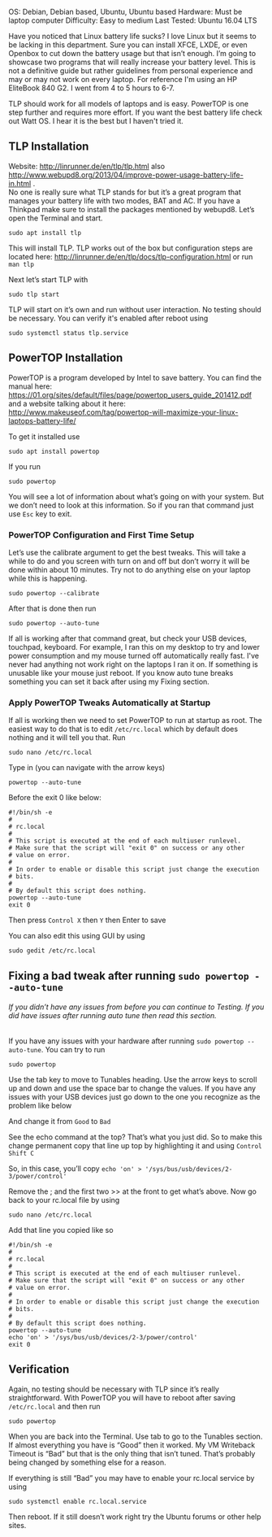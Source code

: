 OS: Debian, Debian based, Ubuntu, Ubuntu based
Hardware: Must be laptop computer
Difficulty: Easy to medium
Last Tested: Ubuntu 16.04 LTS

Have you noticed that Linux battery life sucks? I love Linux but it seems to be lacking in this department.  Sure you can install XFCE, LXDE, or even Openbox to cut down the battery usage but that isn’t enough.  I’m going to showcase two programs that will really increase your battery level.  This is not a definitive guide but rather guidelines from personal experience and may or may not work on every laptop. For reference I'm using an HP EliteBook 840 G2. I went from 4 to 5 hours to 6-7.

TLP should work for all models of laptops and is easy. PowerTOP is one step further and requires more effort. If you want the best battery life check out Watt OS. I hear it is the best but I haven't tried it. 

## TLP Installation
Website: http://linrunner.de/en/tlp/tlp.html also http://www.webupd8.org/2013/04/improve-power-usage-battery-life-in.html .  
No one is really sure what TLP stands for but it’s a great program that manages your battery life with two modes, BAT and AC.  If you have a Thinkpad make sure to install the packages mentioned by webupd8. Let’s open the Terminal and start.

`sudo apt install tlp`

This will install TLP.  TLP works out of the box but configuration steps are located here: http://linrunner.de/en/tlp/docs/tlp-configuration.html or run `man tlp`

Next let’s start TLP with

`sudo tlp start`

TLP will start on it’s own and run without user interaction.  No testing should be necessary.  You can verify it's enabled after reboot using 

`sudo systemctl status tlp.service`

## PowerTOP Installation
PowerTOP is a program developed by Intel to save battery.  You can find the manual here: https://01.org/sites/default/files/page/powertop_users_guide_201412.pdf and a website talking about it here: http://www.makeuseof.com/tag/powertop-will-maximize-your-linux-laptops-battery-life/

To get it installed use

`sudo apt install powertop`

If you run

`sudo powertop`

You will see a lot of information about what’s going on with your system.  But we don’t need to look at this information.  So if you ran that command just use `Esc` key to exit.

### PowerTOP Configuration and First Time Setup

Let’s use the calibrate argument to get the best tweaks.  This will take a while to do and you screen with turn on and off but don’t worry it will be done within about 10 minutes.  Try not to do anything else on your laptop while this is happening.

`sudo powertop --calibrate`

After that is done then run

`sudo powertop --auto-tune`

If all is working after that command great, but check your USB devices, touchpad, keyboard.  For example, I ran this on my desktop to try and lower power consumption and my mouse turned off automatically really fast.  I've never had anything not work right on the laptops I ran it on. If something is unusable like your mouse just reboot. If you know auto tune breaks something you can set it back after using my Fixing section.

### Apply PowerTOP Tweaks Automatically at Startup
If all is working then we need to set PowerTOP to run at startup as root.  The easiest way to do that is to edit `/etc/rc.local` which by default does nothing and it will tell you that.  Run

`sudo nano /etc/rc.local`

Type in (you can navigate with the arrow keys)

`powertop --auto-tune`

Before the exit 0 like below:
```
#!/bin/sh -e
#
# rc.local
#
# This script is executed at the end of each multiuser runlevel.
# Make sure that the script will "exit 0" on success or any other
# value on error.
#
# In order to enable or disable this script just change the execution
# bits.
#
# By default this script does nothing.
powertop --auto-tune
exit 0
```
Then press `Control X` then `Y` then Enter to save

You can also edit this using GUI by using 

`sudo gedit /etc/rc.local`



## Fixing a bad tweak after running `sudo powertop --auto-tune`
###### If you didn’t have any issues from before you can continue to Testing.  If you did have issues after running auto tune then read this section.

If you have any issues with your hardware after running `sudo powertop --auto-tune`.  You can try to run

`sudo powertop`

Use the tab key to move to Tunables heading.  Use the arrow keys to scroll up and down and use the space bar to change the values.  If you have any issues with your USB devices just go down to the one you recognize as the problem like below



And change it from `Good` to `Bad`



See the echo command at the top?  That’s what you just did.  So to make this change permanent copy that line up top by highlighting it and using `Control Shift C`



So, in this case, you’ll copy 
`echo 'on' > '/sys/bus/usb/devices/2-3/power/control'`

Remove the ; and the first two >> at the front to get what’s above.  Now go back to your rc.local file by using

`sudo nano /etc/rc.local`

Add that line you copied like so
```
#!/bin/sh -e
#
# rc.local
#
# This script is executed at the end of each multiuser runlevel.
# Make sure that the script will "exit 0" on success or any other
# value on error.
#
# In order to enable or disable this script just change the execution
# bits.
#
# By default this script does nothing.
powertop --auto-tune
echo 'on' > '/sys/bus/usb/devices/2-3/power/control'
exit 0
```

## Verification
Again, no testing should be necessary with TLP since it’s really straightforward.  With PowerTOP you will have to reboot after saving `/etc/rc.local` and then run

`sudo powertop`

When you are back into the Terminal.  Use tab to go to the Tunables section.  If almost everything you have is “Good” then it worked.  My VM Writeback Timeout is “Bad” but that is the only thing that isn’t tuned.  That’s probably being changed by something else for a reason.

If everything is still “Bad” you may have to enable your rc.local service by using

`sudo systemctl enable rc.local.service`

Then reboot.  If it still doesn’t work right try the Ubuntu forums or other help sites.
